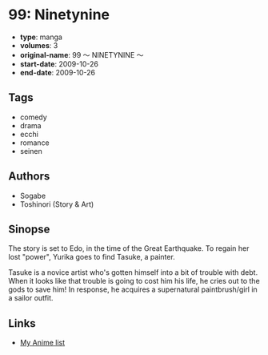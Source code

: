 # 99: Ninetynine

-   **type**: manga
-   **volumes**: 3
-   **original-name**: 99 ～ NINETYNINE ～
-   **start-date**: 2009-10-26
-   **end-date**: 2009-10-26

## Tags

-   comedy
-   drama
-   ecchi
-   romance
-   seinen

## Authors

-   Sogabe
-   Toshinori (Story & Art)

## Sinopse

The story is set to Edo, in the time of the Great Earthquake. To regain her lost "power", Yurika goes to find Tasuke, a painter.

Tasuke is a novice artist who's gotten himself into a bit of trouble with debt. When it looks like that trouble is going to cost him his life, he cries out to the gods to save him! In response, he acquires a supernatural paintbrush/girl in a sailor outfit.

## Links

-   [My Anime list](https://myanimelist.net/manga/25036/99__Ninetynine)
